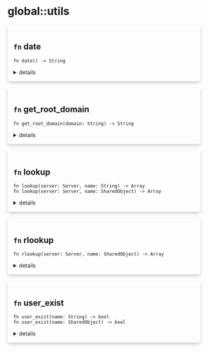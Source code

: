 # global::utils



<div markdown="span" style='box-shadow: 0 4px 8px 0 rgba(0,0,0,0.2); padding: 15px; border-radius: 5px;'>

<h2 class="func-name"> <code>fn</code> date </h2>

```rust,ignore
fn date() -> String

```

<details>
<summary markdown="span"> details </summary>

Get the current date.

### Return

* `string` - the current date.

### Effective smtp stage

All of them.

### Examples

```
#{
    preq: [
       action "append info header" || {
            append_header("X-VSMTP", `email received by ${hostname()} the ${date()}.`);
       }
    ]
}
```
</details>

</div>
</br>


<div markdown="span" style='box-shadow: 0 4px 8px 0 rgba(0,0,0,0.2); padding: 15px; border-radius: 5px;'>

<h2 class="func-name"> <code>fn</code> get_root_domain </h2>

```rust,ignore
fn get_root_domain(domain: String) -> String

```

<details>
<summary markdown="span"> details </summary>

Get the root domain (the registrable part)

# Examples

`foo.bar.example.com` => `example.com`
</details>

</div>
</br>


<div markdown="span" style='box-shadow: 0 4px 8px 0 rgba(0,0,0,0.2); padding: 15px; border-radius: 5px;'>

<h2 class="func-name"> <code>fn</code> lookup </h2>

```rust,ignore
fn lookup(server: Server, name: String) -> Array
fn lookup(server: Server, name: SharedObject) -> Array
```

<details>
<summary markdown="span"> details </summary>

Performs a dual-stack DNS lookup for the given hostname.

### Args

* `host` - A valid hostname to search.

### Return

* `array` - an array of IPs. The array is empty if no IPs were found for the host.

### Effective smtp stage

All of them.

# Errors

* Root resolver was not found.
* Lookup failed.

### Examples

```
#{
    rcpt: [
       action "perform lookup" || {
            let domain = rcpt().domain;
            let ips = lookup(domain);

            print(`ips found for ${domain}`);
            for ip in ips {
                print(`- ${ip}`);
            }
       }
    ]
}
```

```
#{
  preq: [
    action "lookup recipients" || {
      let domain = "gmail.com";
      let ips = lookup(domain);

      print(`ips found for ${domain}`);
      for ip in ips { print(`- ${ip}`); }
    },
  ],
}
```
</details>

</div>
</br>


<div markdown="span" style='box-shadow: 0 4px 8px 0 rgba(0,0,0,0.2); padding: 15px; border-radius: 5px;'>

<h2 class="func-name"> <code>fn</code> rlookup </h2>

```rust,ignore
fn rlookup(server: Server, name: SharedObject) -> Array

```

<details>
<summary markdown="span"> details </summary>

Performs a reverse lookup for the given IP.

### Args

* `ip` - The IP to query.

### Return

* `array` - an array of FQDNs. The array is empty if nothing was found.

### Effective smtp stage

All of them.

# Errors

* Failed to convert the `ip` parameter from a string into an IP.
* Reverse lookup failed.

### Examples

```
#{
    connect: [
       action "perform reverse lookup" || {
            let domains = rlookup(client_ip());

            print(`domains found for ip ${client_ip()}`);
            for domain in domains {
                print(`- ${domain}`);
            }
       }
    ]
}
```

```
#{
  connect: [
    rule "rlookup" || {
      accept(`250 client ip: ${"127.0.0.1"} -> ${rlookup("127.0.0.1")}`);
    }
  ],
}
```
</details>

</div>
</br>


<div markdown="span" style='box-shadow: 0 4px 8px 0 rgba(0,0,0,0.2); padding: 15px; border-radius: 5px;'>

<h2 class="func-name"> <code>fn</code> user_exist </h2>

```rust,ignore
fn user_exist(name: String) -> bool
fn user_exist(name: SharedObject) -> bool
```

<details>
<summary markdown="span"> details </summary>

send a mail from a template.
Check if a user exists on this server.

### Args

* `name` - the name of the user.

### Return

* `bool` - true if the user exists, false otherwise.

### Effective smtp stage

All of them.

### Examples

```
#{
    rcpt: [
       action "check for local user" || {
           if user_exist(rcpt().local_part) {
               log("debug", `${rcpt().local_part} exists on disk.`);
           }
       }
    ]
}
```

```
#{
  connect: [
    rule "user_exist" || {
      accept(`250 root exist ? ${if user_exist("root") { "yes" } else { "no" }}`);
    }
  ],
  mail: [
    rule "user_exist (obj)" || {
      accept(`250 ${user_exist(mail_from())}`);
    }
  ]
}
```
</details>

</div>
</br>

